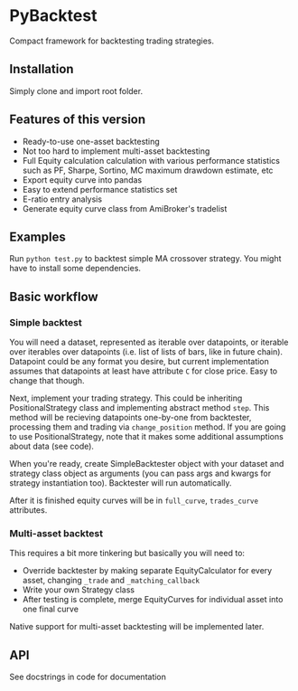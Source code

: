 # PyBacktest
Compact framework for backtesting trading strategies.

## Installation
Simply clone and import root folder.

## Features of this version
 * Ready-to-use one-asset backtesting
 * Not too hard to implement multi-asset backtesting
 * Full Equity calculation calculation with various performance statistics such as PF, Sharpe, Sortino, MC maximum drawdown estimate, etc
  * Export equity curve into pandas
  * Easy to extend performance statistics set
 * E-ratio entry analysis
 * Generate equity curve class from AmiBroker's tradelist

## Examples
Run `python test.py` to backtest simple MA crossover strategy. You might have to install some dependencies.

## Basic workflow
### Simple backtest
You will need a dataset, represented as iterable over datapoints, or iterable over iterables over datapoints (i.e. list of lists of bars, like in future chain). Datapoint could be any format you desire, but current implementation assumes that datapoints at least have attribute `C` for close price. Easy to change that though.

Next, implement your trading strategy. This could be inheriting PositionalStrategy class and implementing abstract method `step`. This method will be recieving datapoints one-by-one from backtester, processing them and trading via `change_position` method. If you are going to use PositionalStrategy, note that it makes some additional assumptions about data (see code).

When you're ready, create SimpleBacktester object with your dataset and strategy class object as arguments (you can pass args and kwargs for strategy instantiation too). Backtester will run automatically.

After it is finished equity curves will be in `full_curve`, `trades_curve` attributes.

### Multi-asset backtest
This requires a bit more tinkering but basically you will need to:

 * Override backtester by making separate EquityCalculator for every asset, changing `_trade` and `_matching_callback`
 * Write your own Strategy class
 * After testing is complete, merge EquityCurves for individual asset into one final curve

Native support for multi-asset backtesting will be implemented later.

## API
See docstrings in code for documentation